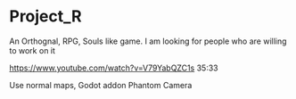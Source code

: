 # Project_R
 An Orthognal, RPG, Souls like game. I am looking for people who are willing to work on it

https://www.youtube.com/watch?v=V79YabQZC1s
35:33

Use normal maps, Godot addon Phantom Camera
